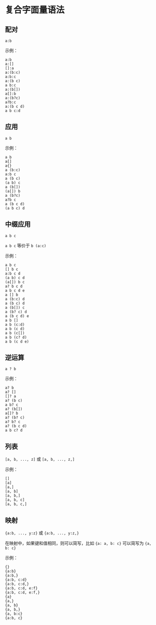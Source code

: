 # 复合字面量语法

## 配对

`a:b`

示例：

```air
a:b
a:[]
[]:a
a:(b:c)
a:b:c
a:(b c)
a b:c
a:(b[])
a[]:b
a:(b?c)
a?b:c
a:(b c d)
a b c:d
```

## 应用

`a b`

示例：

```air
a b
a[]
a{}
a (b:c)
a:b c
a (b c)
(a b) c
a (b[])
(a[]) b
a (b?c)
a?b c
a (b c d)
(a b c) d
```

## 中缀应用

`a b c`

`a b c` 等价于 `b (a:c)`

示例：

```air
a b c
[] b c
a:b c d
(a b) c d
(a[]) b c
a? b c d
a b c d e
a [] b
a (b:c) d
a (b c) d
a (b[]) c
a (b? c) d
a (b c d) e
a b []
a b (c:d)
a b (c d)
a b (c[])
a b (c? d)
a b (c d e)
```

## 逆运算

`a ? b`

示例：

```air
a? b
a? []
[]? a
a? (b c)
a b? c
a? (b[])
a[]? b
a? (b? c)
a? b? c
a? (b c d)
a b c? d
```

## 列表

`[a, b, ..., z]` 或 `[a, b, ..., z,]`

示例：

```air
[]
[a]
[a,]
[a, b]
[a, b,]
[a, b, c]
[a, b, c,]
```

## 映射

`{a:b, ..., y:z}` 或 `{a:b, ..., y:z,}`

在映射中，如果键和值相同，则可以简写，比如 `{a: a, b: c}` 可以简写为 `{a, b: c}`

示例：

```air
{}
{a:b}
{a:b,}
{a:b, c:d}
{a:b, c:d,}
{a:b, c:d, e:f}
{a:b, c:d, e:f,}
{a}
{a,}
{a, b}
{a, b,}
{a, b:c}
{a:b, c}
```
